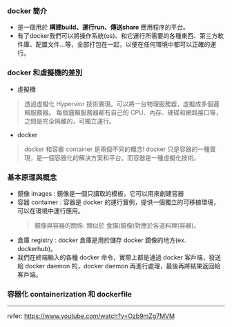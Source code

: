 ### docker 簡介
- 是一個用於 **構建build、運行run、傳送share** 應用程序的平台。
- 有了docker我們可以將操作系統(os)、和它運行所需要的各種東西、第三方軟件庫、配置文件...等，全部打包在一起，以便在任何環境中都可以正確的運行。

### docker 和虛擬機的差別
- 虛擬機
> 透過虛擬化 Hypervior 技術實現。可以將一台物理服務器，虛擬成多個邏輯服務器。
> 每個邏輯服務器都有自己的 CPU、內存、硬碟和網路接口等，之間是完全隔離的，可獨立運行。
- docker
> docker 和容器 container 是兩個不同的概念!  docker 只是容器的一種實現，是一個容器化的解決方案和平台。而容器是一種虛擬化技術。

### 基本原理與概念
- 鏡像 images : 鏡像是一個只讀取的模板，它可以用來創建容器
- 容器 container : 容器是 docker 的運行實例，提供一個獨立的可移植環境，可以在環境中運行應用。
  >  鏡像與容器的關係: 類似於 食譜(鏡像)對應於各道料理(容器)。
- 倉庫 registry : docker 倉庫是用於儲存 docker 鏡像的地方(ex. dockerhub)。
- 我們在終端輸入的各種 docker 命令，實際上都是通過 docker 客戶端，發送給 docker daemon 的，docker daemon 再進行處理，最後再將結果返回給客戶端。

### 容器化 containerization 和 dockerfile


-------------------
refer: https://www.youtube.com/watch?v=Ozb9mZg7MVM
